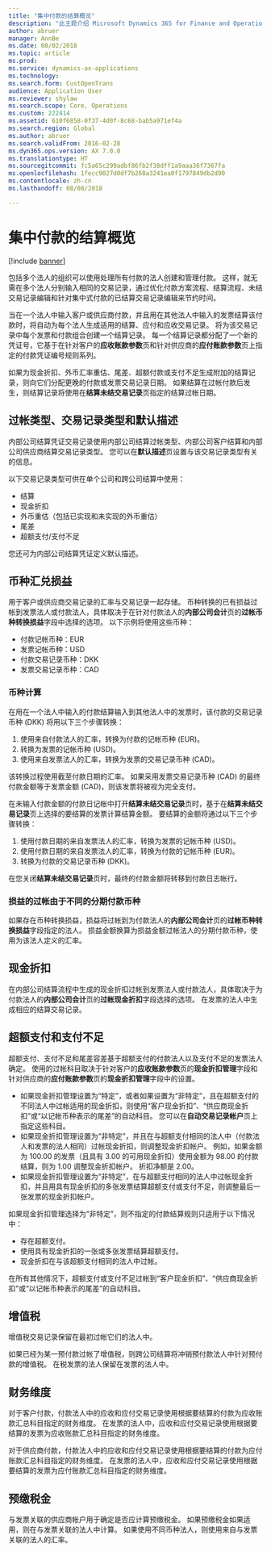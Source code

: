 ```yaml
---
title: "集中付款的结算概览"
description: "此主题介绍 Microsoft Dynamics 365 for Finance and Operations 的集中付款的结算。"
author: abruer
manager: AnnBe
ms.date: 08/02/2018
ms.topic: article
ms.prod: 
ms.service: dynamics-ax-applications
ms.technology: 
ms.search.form: CustOpenTrans
audience: Application User
ms.reviewer: shylaw
ms.search.scope: Core, Operations
ms.custom: 222414
ms.assetid: 610f6858-0f37-4d0f-8c68-bab5a971ef4a
ms.search.region: Global
ms.author: abruer
ms.search.validFrom: 2016-02-28
ms.dyn365.ops.version: AX 7.0.0
ms.translationtype: HT
ms.sourcegitcommit: fc5a65c299adbf86fb2f38dff1a9aaa36f7367fa
ms.openlocfilehash: 1fecc9027d0df7b268a3241ea0f1797849db2d90
ms.contentlocale: zh-cn
ms.lasthandoff: 08/08/2018

---
```


# <a name="settlement-overview-for-centralized-payments"></a>集中付款的结算概览

[!include [banner](../includes/banner.md)]

包括多个法人的组织可以使用处理所有付款的法人创建和管理付款。 这样，就无需在多个法人分别输入相同的交易记录，通过优化付款方案流程、结算流程、未结交易记录编辑和针对集中式付款的已结算交易记录编辑来节约时间。 

当在一个法人中输入客户或供应商付款，并且用在其他法人中输入的发票结算该付款时，将自动为每个法人生成适用的结算、应付和应收交易记录。 将为该交易记录中每个发票和付款组合创建一个结算记录。 每一个结算记录都分配了一个新的凭证号，它基于在针对客户的**应收账款参数**页和针对供应商的**应付账款参数**页上指定的付款凭证编号规则系列。 

如果为现金折扣、外币汇率重估、尾差、超额付款或支付不足生成附加的结算记录，则向它们分配更晚的付款或发票交易记录日期。 如果结算在过帐付款后发生，则结算记录将使用在**结算未结交易记录**页指定的结算过帐日期。

## <a name="posting-types-transaction-types-and-default-descriptions"></a>过帐类型、交易记录类型和默认描述

内部公司结算凭证交易记录使用内部公司结算过帐类型、内部公司客户结算和内部公司供应商结算交易记录类型。 您可以在**默认描述**页设置与该交易记录类型有关的信息。 

以下交易记录类型可供在单个公司和跨公司结算中使用：

-   结算
-   现金折扣
-   外币重估（包括已实现和未实现的外币重估）
-   尾差
-   超额支付/支付不足

您还可为内部公司结算凭证定义默认描述。

## <a name="currency-exchange-gains-or-losses"></a>币种汇兑损益

用于客户或供应商交易记录的汇率与交易记录一起存储。 币种转换的已有损益过帐到发票法人或付款法人，具体取决于在针对付款法人的**内部公司会计**页的**过帐币种转换损益**字段中选择的选项。 以下示例将使用这些币种：
-   付款记帐币种：EUR
-   发票记帐币种：USD
-   付款交易记录币种：DKK
-   发票交易记录币种：CAD

### <a name="currency-calculations"></a>币种计算

在用在一个法人中输入的付款结算输入到其他法人中的发票时，该付款的交易记录币种 (DKK) 将用以下三个步骤转换：
1.  使用来自付款法人的汇率，转换为付款的记帐币种 (EUR)。
2.  转换为发票的记帐币种 (USD)。
3.  使用来自发票法人的汇率，转换为发票的交易记录币种 (CAD)。

该转换过程使用截至付款日期的汇率。 如果采用发票交易记录币种 (CAD) 的最终付款金额等于发票金额 (CAD)，则该发票将被视为完全支付。 

在未输入付款金额的付款日记帐中打开**结算未结交易记录**页时，基于在**结算未结交易记录**页上选择的要结算的发票计算结算金额。 要结算的金额将通过以下三个步骤转换：
1.  使用付款日期的来自发票法人的汇率，转换为发票的记帐币种 (USD)。
2.  使用付款日期的来自发票法人的汇率，转换为付款的记帐币种 (EUR)。
3.  转换为付款的交易记录币种 (DKK)。

在您关闭**结算未结交易记录**页时，最终的付款金额将转移到付款日志帐行。

### <a name="posting-for-gain-or-loss-because-of-different-accounting-currencies"></a>损益的过帐由于不同的分期付款币种

如果存在币种转换损益，损益将过帐到为付款法人的**内部公司会计**页的**过帐币种转换损益**字段指定的法人。 损益金额换算为损益金额过帐法人的分期付款币种，使用为该法人定义的汇率。

## <a name="cash-discounts"></a>现金折扣

在内部公司结算流程中生成的现金折扣过帐到发票法人或付款法人，具体取决于为付款法人的**内部公司会计**页的**过帐现金折扣**字段选择的选项。 在发票的法人中生成相应的结算交易记录。

## <a name="overpayments-and-underpayments"></a>超额支付和支付不足

超额支付、支付不足和尾差容差基于超额支付的付款法人以及支付不足的发票法人确定。 使用的过帐科目取决于针对客户的**应收账款参数**页的**现金折扣管理**字段和针对供应商的**应付账款参数**页的**现金折扣管理**字段中的设置。

-   如果现金折扣管理设置为“特定”，或者如果设置为“非特定”，且在超额支付的不同法人中过帐适用的现金折扣，则使用“客户现金折扣”、“供应商现金折扣”或“以记帐币种表示的尾差”的自动科目。 您可以在**自动交易记录帐户**页上指定这些科目。
-   如果现金折扣管理设置为“非特定”，并且在与超额支付相同的法人中（付款法人和发票的法人相同）过帐现金折扣，则调整现金折扣帐户。 例如，如果金额为 100.00 的发票（且具有 3.00 的可用现金折扣）使用金额为 98.00 的付款结算，则为 1.00 调整现金折扣帐户。 折扣净额是 2.00。
-   如果现金折扣管理设置为“非特定”，在与超额支付相同的法人中过帐现金折扣，并且用具有现金折扣的多张发票结算超额支付或支付不足，则调整最后一张发票的现金折扣帐户。

如果现金折扣管理选择为“非特定”，则不指定的付款结算规则只适用于以下情况中：
-   存在超额支付。
-   使用具有现金折扣的一张或多张发票结算超额支付。
-   现金折扣在与该超额支付相同的法人中过帐。

在所有其他情况下，超额支付或支付不足过帐到“客户现金折扣”、“供应商现金折扣”或“以记帐币种表示的尾差”的自动科目。

## <a name="sales-tax"></a>增值税
增值税交易记录保留在最初过帐它们的法人中。 

如果已经为某一预付款过帐了增值税，则跨公司结算将冲销预付款法人中针对预付款的增值税。 在税发票的法人保留在发票的法人中。

## <a name="financial-dimensions"></a>财务维度
对于客户付款，付款法人中的应收和应付交易记录使用根据要结算的付款为应收账款汇总科目指定的财务维度。 在发票的法人中，应收和应付交易记录使用根据要结算的发票为应收账款汇总科目指定的财务维度。 

对于供应商付款，付款法人中的应收和应付交易记录使用根据要结算的付款为应付账款汇总科目指定的财务维度。 在发票的法人中，应收和应付交易记录使用根据要结算的发票为应付账款汇总科目指定的财务维度。

## <a name="withholding-tax"></a>预缴税金
与发票关联的供应商帐户用于确定是否应计算预缴税金。 如果预缴税金如果适用，则在与发票关联的法人中计算。 如果使用不同币种法人，则使用来自与发票关联的法人的汇率。

